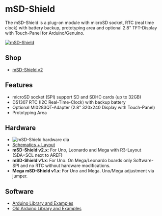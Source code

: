 # mSD-Shield
The mSD-Shield is a plug-on module with microSD socket, RTC (real time clock) with battery backup, prototyping area and optional 2.8" TFT-Display with Touch-Panel for Arduino/Genuino.

[![mSD-Shield](https://raw.github.com/watterott/mSD-Shield/master/pcb/mSD-Shield_v20.jpg)](http://www.watterott.com/en/mSD-Shield-v2-Data-Logging-Shield)


## Shop
* [mSD-Shield v2](http://www.watterott.com/en/mSD-Shield-v2-Data-Logging-Shield)


## Features
* microSD socket (SPI) support SD and SDHC cards (up to 32GB)
* DS1307 RTC (I2C Real-Time-Clock) with backup battery
* Optional MI0283QT-Adapter (2.8" 320x240 Display with Touch-Panel)
* Prototyping Area


## Hardware
* ![mSD-Shield hardware dia](https://raw.github.com/watterott/mSD-Shield/master/img/hw_dia.png)
* [Schematics + Layout](https://github.com/watterott/mSD-Shield/tree/master/pcb)
* **mSD-Shield v2.x**: For Uno, Leonardo and Mega with R3-Layout (SDA+SCL next to AREF)
* **mSD-Shield v1.x**: For Uno. On Mega/Leonardo boards only Software-SPI and no RTC without hardware modifications.
* **Mega mSD-Shield v1.x**: For Uno and Mega. Uno/Mega adjustment via jumper.


## Software
* [Arduino Library and Examples](https://github.com/watterott/Arduino-Libs)
* [Old Arduino Library and Examples](https://github.com/watterott/mSD-Shield/tree/5054db114faef1bcfd9c1d165ed713a681a0edea/src)
